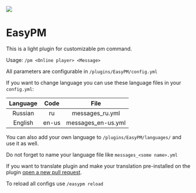 [![](https://img.shields.io/modrinth/dt/nEw4blzM?logo=modrinth)](https://modrinth.com/plugin/easypm)
-----
# EasyPM
This is a light plugin for customizable pm command.

Usage: ```/pm <Online player> <Message>```

All parameters are configurable in `/plugins/EasyPM/config.yml`

If you want to change language you can use these language files in your `config.yml`:

| Language | Code  |        File        |
|:--------:|:-----:|:------------------:|
| Russian  |  ru   |  messages_ru.yml   |
| English  | en-us | messages_en-us.yml |

You can also add your own language to `/plugins/EasyPM/languages/` and use it as well.

Do not forget to name your language file like `messages_<some name>.yml`

If you want to translate plugin and make your translation pre-installed on the plugin [open a new pull request](https://github.com/Ustaz1505/EasyPM/pulls "Github pull requests").

To reload all configs use ```/easypm reload```
